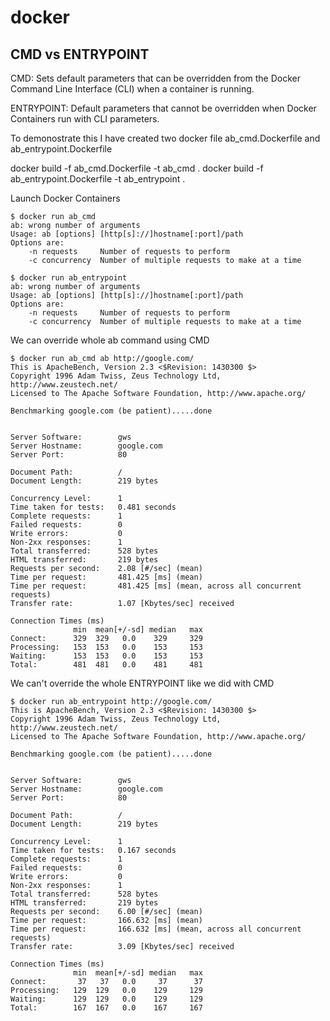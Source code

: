 # docker
CMD vs ENTRYPOINT
----------------------

CMD: Sets default parameters that can be overridden from the Docker Command Line Interface (CLI) when a container is running.

ENTRYPOINT: Default parameters that cannot be overridden when Docker Containers run with CLI parameters.

To demonostrate this I have created two docker file ab_cmd.Dockerfile and ab_entrypoint.Dockerfile

docker build -f ab_cmd.Dockerfile -t ab_cmd .
docker build -f ab_entrypoint.Dockerfile -t ab_entrypoint .

Launch Docker Containers 

```
$ docker run ab_cmd
ab: wrong number of arguments
Usage: ab [options] [http[s]://]hostname[:port]/path
Options are:
    -n requests     Number of requests to perform
    -c concurrency  Number of multiple requests to make at a time

$ docker run ab_entrypoint
ab: wrong number of arguments
Usage: ab [options] [http[s]://]hostname[:port]/path
Options are:
    -n requests     Number of requests to perform
    -c concurrency  Number of multiple requests to make at a time
```

We can override whole ab command using CMD

```
$ docker run ab_cmd ab http://google.com/
This is ApacheBench, Version 2.3 <$Revision: 1430300 $>
Copyright 1996 Adam Twiss, Zeus Technology Ltd, http://www.zeustech.net/
Licensed to The Apache Software Foundation, http://www.apache.org/

Benchmarking google.com (be patient).....done


Server Software:        gws
Server Hostname:        google.com
Server Port:            80

Document Path:          /
Document Length:        219 bytes

Concurrency Level:      1
Time taken for tests:   0.481 seconds
Complete requests:      1
Failed requests:        0
Write errors:           0
Non-2xx responses:      1
Total transferred:      528 bytes
HTML transferred:       219 bytes
Requests per second:    2.08 [#/sec] (mean)
Time per request:       481.425 [ms] (mean)
Time per request:       481.425 [ms] (mean, across all concurrent requests)
Transfer rate:          1.07 [Kbytes/sec] received

Connection Times (ms)
              min  mean[+/-sd] median   max
Connect:      329  329   0.0    329     329
Processing:   153  153   0.0    153     153
Waiting:      153  153   0.0    153     153
Total:        481  481   0.0    481     481
```

We can't override the whole ENTRYPOINT like we did with CMD

```
$ docker run ab_entrypoint http://google.com/
This is ApacheBench, Version 2.3 <$Revision: 1430300 $>
Copyright 1996 Adam Twiss, Zeus Technology Ltd, http://www.zeustech.net/
Licensed to The Apache Software Foundation, http://www.apache.org/

Benchmarking google.com (be patient).....done


Server Software:        gws
Server Hostname:        google.com
Server Port:            80

Document Path:          /
Document Length:        219 bytes

Concurrency Level:      1
Time taken for tests:   0.167 seconds
Complete requests:      1
Failed requests:        0
Write errors:           0
Non-2xx responses:      1
Total transferred:      528 bytes
HTML transferred:       219 bytes
Requests per second:    6.00 [#/sec] (mean)
Time per request:       166.632 [ms] (mean)
Time per request:       166.632 [ms] (mean, across all concurrent requests)
Transfer rate:          3.09 [Kbytes/sec] received

Connection Times (ms)
              min  mean[+/-sd] median   max
Connect:       37   37   0.0     37      37
Processing:   129  129   0.0    129     129
Waiting:      129  129   0.0    129     129
Total:        167  167   0.0    167     167
```
